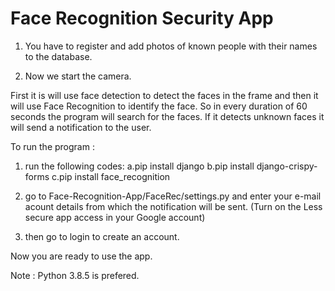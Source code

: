 
# Face Recognition Security App


1. You have to register and add photos of known people with their names to the database.

2. Now we start the camera. 

First it is will use face detection to detect the faces in the frame and then it will use Face
Recognition to identify the face. So in every duration of 60 seconds the program will search for the faces. If it detects unknown faces it will send a notification to the user.

To run the program :

  1. run the following codes:
     a.pip install django 
     b.pip install django-crispy-forms
     c.pip install face_recognition
    
  2. go to Face-Recognition-App/FaceRec/settings.py and enter your e-mail acount details from which the notification will be sent. 
          (Turn on the Less secure app access in your Google account)
  3. then go to login to create an account.
 
 
 Now you are ready to use the app.
 
 Note : Python 3.8.5 is prefered.
   


